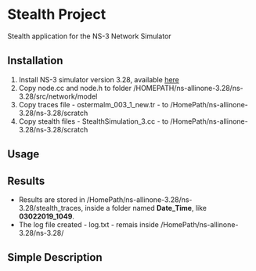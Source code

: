 # Stealth Project

Stealth application for the NS-3 Network Simulator

## Installation 

1. Install NS-3 simulator version 3.28, available [here](https://www.nsnam.org/releases/ns-3-28/)
2. Copy node.cc and node.h to folder /HOMEPATH/ns-allinone-3.28/ns-3.28/src/network/model
3. Copy traces file - ostermalm_003_1_new.tr -  to /HomePath/ns-allinone-3.28/ns-3.28/scratch
4. Copy stealth files - StealthSimulation_3.cc - to /HomePath/ns-allinone-3.28/ns-3.28/scratch

## Usage

## Results

* Results are stored in /HomePath/ns-allinone-3.28/ns-3.28/stealth_traces, inside a folder named **Date_Time**, like **03022019_1049**.
* The log file created - log.txt - remais inside /HomePath/ns-allinone-3.28/ns-3.28/

## Simple Description


